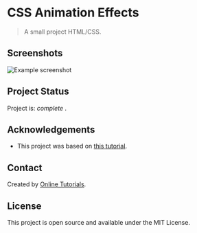 # CSS Animation Effects 


> A small project HTML/CSS.


## Screenshots
![Example screenshot](https:...)


## Project Status
Project is:  _complete_ .


## Acknowledgements
- This project was based on [this tutorial](https://www.youtube.com/watch?v=1Aq9OJuS3ok).


## Contact
Created by [Online Tutorials](https://www.youtube.com/c/OnlineTutorials4Designers).


## License
This project is open source and available under the MIT License. 

